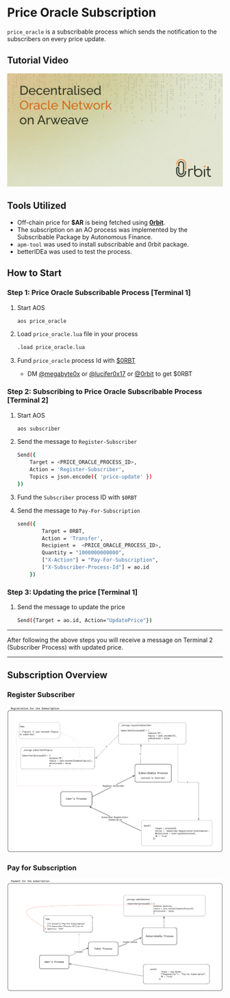 # Price Oracle Subscription

`price_oracle` is a subscribable process which sends the notification to the subscribers on every price update.

## Tutorial Video

[![Price Oracle Subscription Tutorial](./diagrams/ogBanner.jpeg)](https://www.youtube.com/watch?v=5faPa57A9Is)


## Tools Utilized

- Off-chain price for **$AR** is being fetched using **[0rbit](https://0rbit.co)**.
- The subscription on an AO process was implemented by the Subscribable Package by Autonomous Finance.
- `apm-tool` was used to install subscribable and 0rbit package.
- betterIDEa was used to test the process.

## How to Start

### Step 1: Price Oracle Subscribable Process [Terminal 1]

1. Start AOS

    ```bash
    aos price_oracle
    ```

2. Load `price_oracle.lua` file in your process

    ```bash
    .load price_oracle.lua
    ```

3. Fund `price_oracle` process Id with [$0RBT](https://docs.0rbit.co/protocol/token/how-to-get)
   - DM [@megabyte0x](x.com/megabyte0x) or [@lucifer0x17](x.com/lucifer0x17) or [@0rbit](x.com/0rbit.co) to get $0RBT

### Step 2: Subscribing to Price Oracle Subscribable Process [Terminal 2]

1. Start AOS

    ```bash
    aos subscriber
    ```

2. Send the message to `Register-Subscriber`

    ```bash
    Send({
        Target = <PRICE_ORACLE_PROCESS_ID>,
        Action = 'Register-Subscriber',
        Topics = json.encode({ 'price-update' })
    })
    ```

3. Fund the `Subscriber` process ID with `$0RBT`
4. Send the message to `Pay-For-Subscription`

    ```bash
    send({
            Target = 0RBT,
            Action = 'Transfer',
            Recipient =  <PRICE_ORACLE_PROCESS_ID>,
            Quantity = "1000000000000",
            ["X-Action"] = "Pay-For-Subscription",
            ["X-Subscriber-Process-Id"] = ao.id
        })
    ```

### Step 3: Updating the price [Terminal 1]

1. Send the message to update the price

    ```bash
    Send({Target = ao.id, Action="UpdatePrice"})
    ```

---
After following the above steps you will receive a message on Terminal 2 (Subscriber Process) with updated price.

---

## Subscription Overview

### Register Subscriber

![Register_Subscriber](./diagrams/register.png)

### Pay for Subscription

![Pay_For_Sub](./diagrams/pay-for-sub.png)